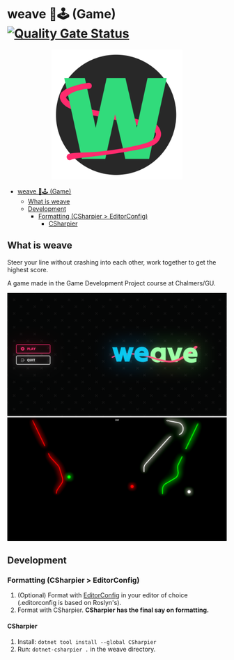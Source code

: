# weave 🧵🕹️ (Game) [![Quality Gate Status](https://sonarcloud.io/api/project_badges/measure?project=weave-game_weave&metric=alert_status)](https://sonarcloud.io/summary/new_code?id=weave-game_weave)

<div align="center">
  <img width="300" src="readme/logo.png">
</div>

- [weave 🧵🕹️ (Game) ](#weave-️-game-)
  - [What is weave](#what-is-weave)
  - [Development](#development)
    - [Formatting (CSharpier \> EditorConfig)](#formatting-csharpier--editorconfig)
      - [CSharpier](#csharpier)

## What is weave

Steer your line without crashing into each other, work together to get the highest score.

A game made in the Game Development Project course at Chalmers/GU.

<div align="center">
  <img width="700" src="readme/start-screen.png">
</div>

<div align="center">
  <img width="700" src="readme/in-game.png">
</div>

## Development

### Formatting (CSharpier > EditorConfig)

1. (Optional) Format with [EditorConfig](https://editorconfig.org/) in your editor of choice (.editorconfig is based on Roslyn's).
2. Format with CSharpier. **CSharpier has the final say on formatting.**

#### CSharpier

1. Install: `dotnet tool install --global CSharpier`
2. Run: `dotnet-csharpier .` in the weave directory.
